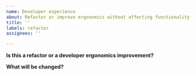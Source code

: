 ```yaml
---
name: Developer experience
about: Refactor or improve ergonomics without affecting functionality
title: ''
labels: refactor
assignees: ''

---
```


**Is this a refactor or a developer ergonomics improvement?**

**What will be changed?**

